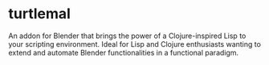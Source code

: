 # turtlemal
An addon for Blender that brings the power of a Clojure-inspired Lisp to your scripting environment. Ideal for Lisp and Clojure enthusiasts wanting to extend and automate Blender functionalities in a functional paradigm.
